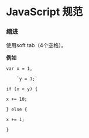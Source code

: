 # JavaScript 规范

### 缩进

使用soft tab（4个空格）。

**例如**

`var x = 1,`

        `y = 1;`

`if (x < y) {`

`x += 10;`

`} else {`

`x += 1;`

`}`

